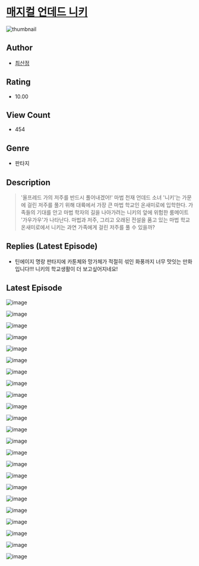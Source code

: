# [매지컬 언데드 니키](https://comic.naver.com/bestChallenge/list?titleId=810145)
![thumbnail](https://image-comic.pstatic.net/user_contents_data/challenge_comic/2023/05/23/343130/upload_3688504394126537785_480x623.jpeg)

## Author
- [최산정](https://comic.naver.com/artistTitle?id=343130)

## Rating
- 10.00

## View Count
- 454

## Genre
- 판타지

## Description
> '올프레드 가의 저주를 반드시 풀어내겠어!' 마법 천재 언데드 소녀 '니키'는 가문에 걸린 저주를 풀기 위해 대륙에서 가장 큰 마법 학교인 온새미로에 입학한다. 가족들의 기대를 안고 마법 학자의 길을 나아가려는 니키의 앞에 위험한 룸메이트 '가우가우'가 나타난다. 마법과 저주, 그리고 오래된 전설을 품고 있는 마법 학교 온새미로에서 니키는 과연 가족에게 걸린 저주를 풀 수 있을까?

## Replies (Latest Episode)
- 틴에이지 명랑 판타지에 카툰체와 망가체가 적절히 섞인 화풍까지 너무 맛잇는 만화입니다!!! 니키의 학교생활이 더 보고싶어지네요!

## Latest Episode
![image](https://image-comic.pstatic.net/user_contents_data/challenge_comic/2023/05/23/343130/upload_7147884832846460468.jpeg)

![image](https://image-comic.pstatic.net/user_contents_data/challenge_comic/2023/05/23/343130/upload_3762022354334921009.jpeg)

![image](https://image-comic.pstatic.net/user_contents_data/challenge_comic/2023/05/23/343130/upload_3976740479111934774.jpeg)

![image](https://image-comic.pstatic.net/user_contents_data/challenge_comic/2023/05/23/343130/upload_3834924180029518391.jpeg)

![image](https://image-comic.pstatic.net/user_contents_data/challenge_comic/2023/05/23/343130/upload_3689967853532100408.jpeg)

![image](https://image-comic.pstatic.net/user_contents_data/challenge_comic/2023/05/23/343130/upload_3474637293013328439.jpeg)

![image](https://image-comic.pstatic.net/user_contents_data/challenge_comic/2023/05/23/343130/upload_7016952806316979762.jpeg)

![image](https://image-comic.pstatic.net/user_contents_data/challenge_comic/2023/05/23/343130/upload_3691089350221653093.jpeg)

![image](https://image-comic.pstatic.net/user_contents_data/challenge_comic/2023/05/23/343130/upload_7076621974442751792.jpeg)

![image](https://image-comic.pstatic.net/user_contents_data/challenge_comic/2023/05/23/343130/upload_3558235338763090275.jpeg)

![image](https://image-comic.pstatic.net/user_contents_data/challenge_comic/2023/05/23/343130/upload_3618187538203947059.jpeg)

![image](https://image-comic.pstatic.net/user_contents_data/challenge_comic/2023/05/23/343130/upload_4136050899881910834.jpeg)

![image](https://image-comic.pstatic.net/user_contents_data/challenge_comic/2023/05/23/343130/upload_7017513556559015988.jpeg)

![image](https://image-comic.pstatic.net/user_contents_data/challenge_comic/2023/05/23/343130/upload_3833516994177939555.jpeg)

![image](https://image-comic.pstatic.net/user_contents_data/challenge_comic/2023/05/23/343130/upload_3703476453323925047.jpeg)

![image](https://image-comic.pstatic.net/user_contents_data/challenge_comic/2023/05/23/343130/upload_7233960988846273334.jpeg)

![image](https://image-comic.pstatic.net/user_contents_data/challenge_comic/2023/05/23/343130/upload_7306581532787290676.jpeg)

![image](https://image-comic.pstatic.net/user_contents_data/challenge_comic/2023/05/23/343130/upload_7017226378536838498.jpeg)

![image](https://image-comic.pstatic.net/user_contents_data/challenge_comic/2023/05/23/343130/upload_3688789155575509049.jpeg)

![image](https://image-comic.pstatic.net/user_contents_data/challenge_comic/2023/05/23/343130/upload_7306634344614017335.jpeg)

![image](https://image-comic.pstatic.net/user_contents_data/challenge_comic/2023/05/23/343130/upload_7149014043320268390.jpeg)

![image](https://image-comic.pstatic.net/user_contents_data/challenge_comic/2023/05/23/343130/upload_7147275488605909049.jpeg)

![image](https://image-comic.pstatic.net/user_contents_data/challenge_comic/2023/05/23/343130/upload_7364900737629184569.jpeg)

